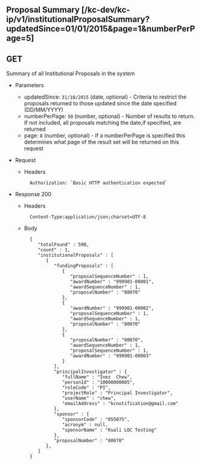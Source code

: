 ## Proposal Summary [/kc-dev/kc-ip/v1/institutionalProposalSummary?updatedSince=01/01/2015&page=1&numberPerPage=5]

## GET

Summary of all Institutional Proposals in the system

+ Parameters
	+ updatedSince: `31/10/2015` (date, optional) - Criteria to restrict the proposals returned to those updated since the date specified (DD/MM/YYYY)
	+ numberPerPage: `50` (number, optional) - Number of results to return. If not included, all proposals matching the date,if specified, are returned
	+ page: `8` (number, optional) - If a numberPerPage is specified this determines what page of the result set will be returned on this request

+ Request
    + Headers

            Authorization: `Basic HTTP authentication expected`           

+ Response 200
    + Headers

            Content-Type:application/json;charset=UTF-8

    + Body

			{
			   "totalFound" : 598,
			   "count" : 1,
			   "institutionalProposals" : [
			      {
			         "fundingProposals" : [
			            {
			               "proposalSequenceNumber" : 1,
			               "awardNumber" : "999901-00001",
			               "awardSequenceNumber" : 1,
			               "proposalNumber" : "80070"
			            },
			            {
			               "awardNumber" : "999901-00002",
			               "proposalSequenceNumber" : 1,
			               "awardSequenceNumber" : 1,
			               "proposalNumber" : "80070"
			            },
			            {
			               "proposalNumber" : "80070",
			               "awardSequenceNumber" : 1,
			               "proposalSequenceNumber" : 1,
			               "awardNumber" : "999901-00003"
			            }
			         ],
			         "principalInvestigator" : {
			            "fullName" : "Inez  Chew",
			            "personId" : "10000000005",
			            "roleCode" : "PI",
			            "projectRole" : "Principal Investigator",
			            "userName" : "chew",
			            "emailAddress" : "kcnotification@gmail.com"
			         },
			         "sponsor" : {
			            "sponsorCode" : "055075",
			            "acronym" : null,
			            "sponsorName" : "Kuali LOC Testing"
			         },
			         "proposalNumber" : "80070"
			      },
			   ]
			}
            
            

